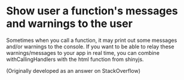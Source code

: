 # Show user a function's messages and warnings to the user

Sometimes when you call a function, it may print out some messages and/or warnings to the console. If you want to be able to relay these warnings/messages to your app in real time, you can combine withCallingHandlers with the html function from shinyjs.

(Originally developed as an answer on StackOverflow)
